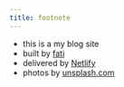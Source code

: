 ```yaml
---
title: footnote
---
```


* this is a my blog site 
* built by [fati](https://www.fati.dev)
* delivered by [Netlify](https://www.netlify.com/)
* photos by [unsplash.com](https://unsplash.com)
